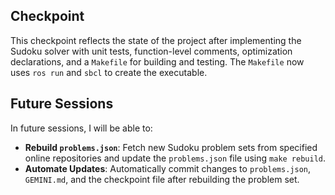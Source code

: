 ## Checkpoint

This checkpoint reflects the state of the project after implementing the Sudoku solver with unit tests, function-level comments, optimization declarations, and a `Makefile` for building and testing. The `Makefile` now uses `ros run` and `sbcl` to create the executable.

## Future Sessions

In future sessions, I will be able to:

*   **Rebuild `problems.json`**: Fetch new Sudoku problem sets from specified online repositories and update the `problems.json` file using `make rebuild`.
*   **Automate Updates**: Automatically commit changes to `problems.json`, `GEMINI.md`, and the checkpoint file after rebuilding the problem set.

